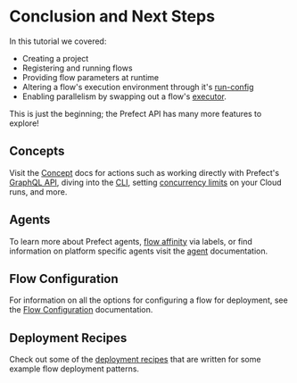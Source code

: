 # Conclusion and Next Steps

In this tutorial we covered:

- Creating a project
- Registering and running flows
- Providing flow parameters at runtime
- Altering a flow's execution environment through it's
  [run-config](/orchestration/flow_config/run_configs.md)
- Enabling parallelism by swapping out a flow's
  [executor](/orchestration/flow_config/executors.md).

This is just the beginning; the Prefect API has many more features to explore!

## Concepts

Visit the [Concept](/orchestration/concepts/api.html) docs for actions such as
working directly with Prefect's [GraphQL
API](/orchestration/concepts/graphql.html), diving into the
[CLI](/orchestration/concepts/cli.html), setting [concurrency
limits](/orchestration/concepts/concurrency-limiting.html) on your Cloud runs,
and more.

## Agents

To learn more about Prefect agents, [flow
affinity](/orchestration/agents/overview.html#flow-affinity-labels) via labels,
or find information on platform specific agents visit the
[agent](/orchestration/agents/overview.html) documentation.

## Flow Configuration

For information on all the options for configuring a flow for deployment, see
the [Flow Configuration](/orchestration/flow_config.md) documentation.

## Deployment Recipes

Check out some of the [deployment
recipes](/orchestration/recipes/configuring_storage.html) that are written
for some example flow deployment patterns.
